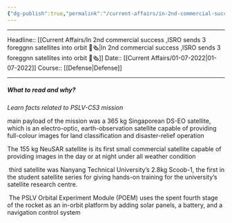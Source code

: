 ```yaml
---
{"dg-publish":true,"permalink":"/current-affairs/in-2nd-commercial-success-isro-sends-3-foreggnn-satellites-into-orbit/","dgHomeLink":true,"dgPassFrontmatter":false}
---
```


----
Headline:: [[Current Affairs/In 2nd commercial success ,ISRO sends 3 foreggnn satellites into orbit 📰🗞️|In 2nd commercial success ,ISRO sends 3 foreggnn satellites into orbit 📰🗞️]]
Date:: [[Current Affairs/01-07-2022|01-07-2022]]
Course:: [[Defense|Defense]] 

----
##### What to read and why? 


_Learn facts related to PSLV-C53 mission_

main payload of the mission was a 365 kg Singaporean DS-EO satellite, which is an electro-optic, earth-observation satellite capable of providing full-colour images for land classification and disaster-relief operation

The 155 kg NeuSAR satellite is its first small commercial satellite capable of providing images in the day or at night under all weather condition

 third satellite was Nanyang Technical University’s 2.8kg Scoob-1, the first in the student satellite series for giving hands-on training for the university’s satellite research centre.

 The PSLV Orbital Experiment Module (POEM) uses the spent fourth stage of the rocket as an in-orbit platform by adding solar panels, a battery, and a navigation control system





